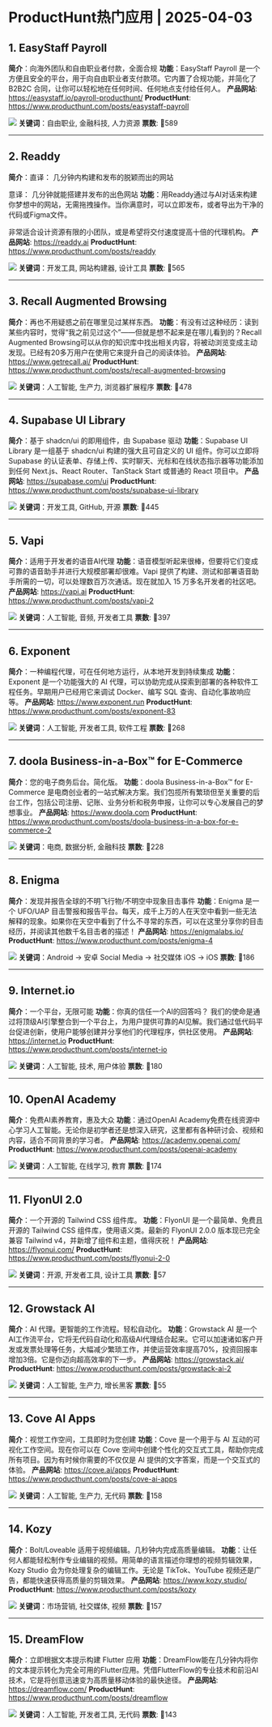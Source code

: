 # ProductHunt热门应用 | 2025-04-03

## 1. EasyStaff Payroll
**简介**：向海外团队和自由职业者付款，全面合规
**功能**：EasyStaff Payroll 是一个方便且安全的平台，用于向自由职业者支付款项。它内置了合规功能，并简化了 B2B2C 合同，让你可以轻松地在任何时间、任何地点支付给任何人。
**产品网站**: https://easystaff.io/payroll-producthunt/
**ProductHunt**: https://www.producthunt.com/posts/easystaff-payroll

![](https://ph-files.imgix.net/5de4fef1-112c-4010-b6f0-7bea7ebb1073.png)
**关键词**：自由职业, 金融科技, 人力资源
**票数**: 🔺589

---

## 2. Readdy
**简介**：直译：
几分钟内构建和发布的脱颖而出的网站

意译：
几分钟就能搭建并发布的出色网站
**功能**：用Readdy通过与AI对话来构建你梦想中的网站，无需拖拽操作。当你满意时，可以立即发布，或者导出为干净的代码或Figma文件。

非常适合设计资源有限的小团队，或是希望将交付速度提高十倍的代理机构。
**产品网站**: https://readdy.ai
**ProductHunt**: https://www.producthunt.com/posts/readdy

![](https://ph-files.imgix.net/16cba483-a4c5-4de9-815f-52e6adc3c3a1.png)
**关键词**：开发工具, 网站构建器, 设计工具
**票数**: 🔺565

---

## 3. Recall Augmented Browsing
**简介**：再也不用疑惑之前在哪里见过某样东西。
**功能**：有没有过这种经历：读到某些内容时，觉得“我之前见过这个”——但就是想不起来是在哪儿看到的？Recall Augmented Browsing可以从你的知识库中找出相关内容，将被动浏览变成主动发现。已经有20多万用户在使用它来提升自己的阅读体验。
**产品网站**: https://www.getrecall.ai/
**ProductHunt**: https://www.producthunt.com/posts/recall-augmented-browsing

![](https://ph-files.imgix.net/fc239698-e7c8-45c9-9bc7-7137fde58547.png)
**关键词**：人工智能, 生产力, 浏览器扩展程序
**票数**: 🔺478

---

## 4. Supabase UI Library
**简介**：基于 shadcn/ui 的即用组件，由 Supabase 驱动
**功能**：Supabase UI Library 是一组基于 shadcn/ui 构建的强大且可自定义的 UI 组件。你可以立即将 Supabase 的认证表单、存储上传、实时聊天、光标和在线状态指示器等功能添加到任何 Next.js、React Router、TanStack Start 或普通的 React 项目中。
**产品网站**: https://supabase.com/ui
**ProductHunt**: https://www.producthunt.com/posts/supabase-ui-library

![](https://ph-files.imgix.net/2a081e70-6ae6-48ca-b7dd-c728442a5c05.png)
**关键词**：开发工具, GitHub, 开源
**票数**: 🔺445

---

## 5. Vapi
**简介**：适用于开发者的语音AI代理
**功能**：语音模型听起来很棒，但要将它们变成可靠的语音助手并进行大规模部署却很难。Vapi 提供了构建、测试和部署语音助手所需的一切，可以处理数百万次通话。现在就加入 15 万多名开发者的社区吧。
**产品网站**: https://vapi.ai
**ProductHunt**: https://www.producthunt.com/posts/vapi-2

![](https://ph-files.imgix.net/2063f5c1-c1ee-4ed3-929e-de43858a2b7c.png)
**关键词**：人工智能, 音频, 开发者工具
**票数**: 🔺397

---

## 6. Exponent
**简介**：一种编程代理，可在任何地方运行，从本地开发到持续集成
**功能**：Exponent 是一个功能强大的 AI 代理，可以协助完成从探索到部署的各种软件工程任务。早期用户已经用它来调试 Docker、编写 SQL 查询、自动化事故响应等。
**产品网站**: https://www.exponent.run
**ProductHunt**: https://www.producthunt.com/posts/exponent-83

![](https://ph-files.imgix.net/6461bd03-433c-41b3-bfe7-0c3de7a9eb35.png)
**关键词**：人工智能, 开发者工具, 软件工程
**票数**: 🔺268

---

## 7. doola Business-in-a-Box™ for E-Commerce
**简介**：您的电子商务后台。简化版。
**功能**：doola Business-in-a-Box™ for E-Commerce 是电商创业者的一站式解决方案。我们包揽所有繁琐但至关重要的后台工作，包括公司注册、记账、业务分析和税务申报，让你可以专心发展自己的梦想事业。
**产品网站**: https://www.doola.com
**ProductHunt**: https://www.producthunt.com/posts/doola-business-in-a-box-for-e-commerce-2

![](https://ph-files.imgix.net/7e43594a-64ce-4e43-9a69-ccdbf3b5a141.png)
**关键词**：电商, 数据分析, 金融科技
**票数**: 🔺228

---

## 8. Enigma
**简介**：发现并报告全球的不明飞行物/不明空中现象目击事件
**功能**：Enigma 是一个 UFO/UAP 目击警报和报告平台。每天，成千上万的人在天空中看到一些无法解释的现象。如果你在天空中看到了什么不寻常的东西，可以在这里分享你的目击经历，并阅读其他数千名目击者的描述！
**产品网站**: https://enigmalabs.io/
**ProductHunt**: https://www.producthunt.com/posts/enigma-4

![](https://ph-files.imgix.net/afb094a2-6ecb-46ae-bf1e-1a60c49c63a3.png)
**关键词**：Android -> 安卓
Social Media -> 社交媒体
iOS -> iOS
**票数**: 🔺186

---

## 9. Internet.io
**简介**：一个平台，无限可能
**功能**：你真的信任一个AI的回答吗？
我们的使命是通过将顶级AI引擎整合到一个平台上，为用户提供可靠的AI见解。我们通过低代码平台促进创新，使用户能够创建并分享他们的代理程序，供社区使用。
**产品网站**: https://internet.io
**ProductHunt**: https://www.producthunt.com/posts/internet-io

![](https://ph-files.imgix.net/a1fbee35-41b3-4f60-ad2d-a25cfa82629e.png)
**关键词**：人工智能, 技术, 用户体验
**票数**: 🔺180

---

## 10. OpenAI Academy
**简介**：免费AI素养教育，惠及大众
**功能**：通过OpenAI Academy免费在线资源中心学习人工智能。无论你是初学者还是想深入研究，这里都有各种研讨会、视频和内容，适合不同背景的学习者。
**产品网站**: https://academy.openai.com/
**ProductHunt**: https://www.producthunt.com/posts/openai-academy

![](https://ph-files.imgix.net/b5927fd0-c4c1-4874-8c80-06307fd7b8bf.png)
**关键词**：人工智能, 在线学习, 教育
**票数**: 🔺174

---

## 11. FlyonUI 2.0
**简介**：一个开源的 Tailwind CSS 组件库。
**功能**：FlyonUI 是一个最简单、免费且开源的 Tailwind CSS 组件库，使用语义类。最新的 FlyonUI 2.0.0 版本现已完全兼容 Tailwind v4，并新增了组件和主题，值得庆祝！
**产品网站**: https://flyonui.com/
**ProductHunt**: https://www.producthunt.com/posts/flyonui-2-0

![](https://ph-files.imgix.net/5db3e265-60fe-4b8b-a41d-b45c98f4c880.png)
**关键词**：开源, 开发者工具, 设计工具
**票数**: 🔺57

---

## 12. Growstack AI
**简介**：AI 代理。更智能的工作流程。轻松自动化。
**功能**：Growstack AI 是一个AI工作流平台，它将无代码自动化和高级AI代理结合起来。它可以加速诸如客户开发或发票处理等任务，大幅减少繁琐工作，并使运营效率提高70%，投资回报率增加3倍。它是你迈向超高效率的下一步。
**产品网站**: https://growstack.ai/
**ProductHunt**: https://www.producthunt.com/posts/growstack-ai-2

![](https://ph-files.imgix.net/60a3ae52-f9ea-4aaa-9852-c64b43c0eedd.jpeg)
**关键词**：人工智能, 生产力, 增长黑客
**票数**: 🔺55

---

## 13. Cove AI Apps
**简介**：视觉工作空间，工具即时为您创建
**功能**：Cove 是一个用于与 AI 互动的可视化工作空间。现在你可以在 Cove 空间中创建个性化的交互式工具，帮助你完成所有项目。因为有时候你需要的不仅仅是 AI 提供的文字答案，而是一个交互式的体验。
**产品网站**: https://cove.ai/apps
**ProductHunt**: https://www.producthunt.com/posts/cove-ai-apps

![](https://ph-files.imgix.net/41d5602b-5f52-4683-b2e2-3c2e6f7ad1ac.png)
**关键词**：人工智能, 生产力, 无代码
**票数**: 🔺158

---

## 14. Kozy
**简介**：Bolt/Loveable 适用于视频编辑。几秒钟内完成高质量编辑。
**功能**：让任何人都能轻松制作专业编辑的视频。用简单的语言描述你理想的视频剪辑效果，Kozy Studio 会为你处理复杂的编辑工作。无论是 TikTok、YouTube 视频还是广告，都能快速获得高质量的剪辑效果。
**产品网站**: https://www.kozy.studio/
**ProductHunt**: https://www.producthunt.com/posts/kozy

![](https://ph-files.imgix.net/6eba6dfc-ce77-4e2e-8ac5-2606042d4d4c.png)
**关键词**：市场营销, 社交媒体, 视频
**票数**: 🔺157

---

## 15. DreamFlow
**简介**：立即根据文本提示构建 Flutter 应用
**功能**：DreamFlow能在几分钟内将你的文本提示转化为完全可用的Flutter应用。凭借FlutterFlow的专业技术和前沿AI技术，它是将创意迅速变为高质量移动体验的最快途径。
**产品网站**: https://dreamflow.com/
**ProductHunt**: https://www.producthunt.com/posts/dreamflow

![](https://ph-files.imgix.net/0223b3a7-0faf-4ba7-ba58-cba569a24d42.jpeg)
**关键词**：人工智能, 开发者工具, 无代码
**票数**: 🔺143

